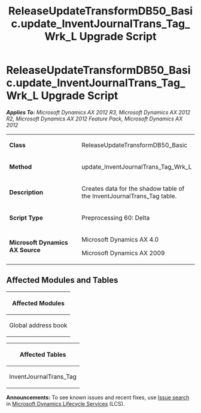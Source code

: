 ﻿---
title: ReleaseUpdateTransformDB50_Basic.update_InventJournalTrans_Tag_Wrk_L Upgrade Script
TOCTitle: ReleaseUpdateTransformDB50_Basic.update_InventJournalTrans_Tag_Wrk_L Upgrade Script
ms:assetid: 5e527dbb-c825-8e1e-9d96-adef35e5f7bd
ms:mtpsurl: https://msdn.microsoft.com/en-us/library/JJ719003(v=AX.60)
ms:contentKeyID: 49708543
ms.date: 05/18/2015
mtps_version: v=AX.60
---

# ReleaseUpdateTransformDB50\_Basic.update\_InventJournalTrans\_Tag\_Wrk\_L Upgrade Script 


_**Applies To:** Microsoft Dynamics AX 2012 R3, Microsoft Dynamics AX 2012 R2, Microsoft Dynamics AX 2012 Feature Pack, Microsoft Dynamics AX 2012_

<table>
<colgroup>
<col style="width: 50%" />
<col style="width: 50%" />
</colgroup>
<tbody>
<tr class="odd">
<td><p><strong>Class</strong></p></td>
<td><p>ReleaseUpdateTransformDB50_Basic</p></td>
</tr>
<tr class="even">
<td><p><strong>Method</strong></p></td>
<td><p>update_InventJournalTrans_Tag_Wrk_L</p></td>
</tr>
<tr class="odd">
<td><p><strong>Description</strong></p></td>
<td><p>Creates data for the shadow table of the InventJournalTrans_Tag table.</p></td>
</tr>
<tr class="even">
<td><p><strong>Script Type</strong></p></td>
<td><p>Preprocessing 60: Delta</p></td>
</tr>
<tr class="odd">
<td><p><strong>Microsoft Dynamics AX Source</strong></p></td>
<td><p>Microsoft Dynamics AX 4.0</p>
<p>Microsoft Dynamics AX 2009</p></td>
</tr>
</tbody>
</table>


## Affected Modules and Tables

<table>
<colgroup>
<col style="width: 100%" />
</colgroup>
<thead>
<tr class="header">
<th><p>Affected Modules</p></th>
</tr>
</thead>
<tbody>
<tr class="odd">
<td><p>Global address book</p></td>
</tr>
</tbody>
</table>


<table>
<colgroup>
<col style="width: 100%" />
</colgroup>
<thead>
<tr class="header">
<th><p>Affected Tables</p></th>
</tr>
</thead>
<tbody>
<tr class="odd">
<td><p>InventJournalTrans_Tag</p></td>
</tr>
</tbody>
</table>

  
**Announcements:** To see known issues and recent fixes, use [Issue search](http://go.microsoft.com/fwlink/?linkid=389258) in [Microsoft Dynamics Lifecycle Services](http://go.microsoft.com/fwlink/?linkid=306505) (LCS).

